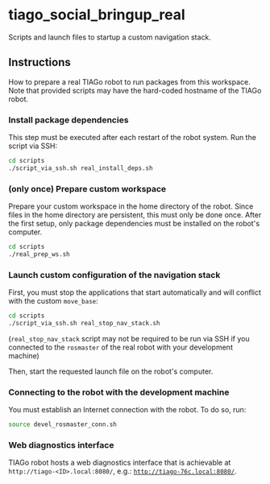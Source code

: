 # tiago_social_bringup_real

Scripts and launch files to startup a custom navigation stack.

## Instructions

How to prepare a real TIAGo robot to run packages from this workspace.
Note that provided scripts may have the hard-coded hostname of the TIAGo robot.

### Install package dependencies

This step must be executed after each restart of the robot system. Run the script via SSH:

```sh
cd scripts
./script_via_ssh.sh real_install_deps.sh
```

### (only once) Prepare custom workspace

Prepare your custom workspace in the home directory of the robot.
Since files in the home directory are persistent, this must only be done once.
After the first setup, only package dependencies must be installed on the robot's computer.

```sh
cd scripts
./real_prep_ws.sh
```

### Launch custom configuration of the navigation stack

First, you must stop the applications that start automatically and will conflict with the custom `move_base`:

```sh
cd scripts
./script_via_ssh.sh real_stop_nav_stack.sh
```

(`real_stop_nav_stack` script may not be required to be run via SSH if you connected to the `rosmaster` of the real robot with your development machine)

Then, start the requested launch file on the robot's computer.

### Connecting to the robot with the development machine

You must establish an Internet connection with the robot. To do so, run:

```sh
source devel_rosmaster_conn.sh
```

### Web diagnostics interface

TIAGo robot hosts a web diagnostics interface that is achievable at `http://tiago-<ID>.local:8080/`, e.g.: [`http://tiago-76c.local:8080/`](http://tiago-76c.local:8080/).
